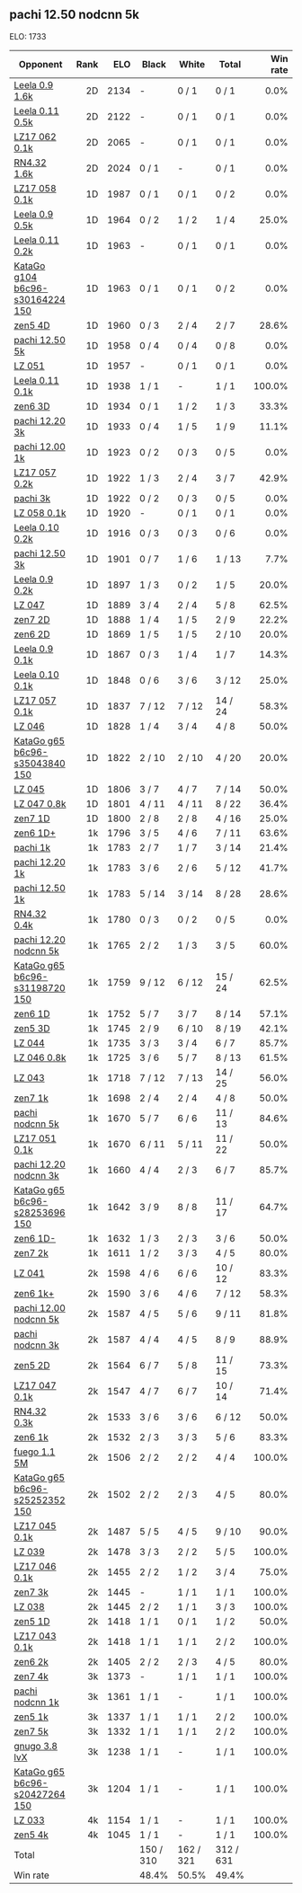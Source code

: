 ## pachi 12.50 nodcnn 5k ##

ELO: 1733

Opponent | Rank | ELO | Black | White | Total | Win rate
---------|-----:|----:|-------|-------|-------|-------:
[Leela 0.9 1.6k](Leela%200.9%201.6k.md) | 2D | 2134 | - | 0 / 1 | 0 / 1 | 0.0%
[Leela 0.11 0.5k](Leela%200.11%200.5k.md) | 2D | 2122 | - | 0 / 1 | 0 / 1 | 0.0%
[LZ17 062 0.1k](LZ17%20062%200.1k.md) | 2D | 2065 | - | 0 / 1 | 0 / 1 | 0.0%
[RN4.32 1.6k](RN4.32%201.6k.md) | 2D | 2024 | 0 / 1 | - | 0 / 1 | 0.0%
[LZ17 058 0.1k](LZ17%20058%200.1k.md) | 1D | 1987 | 0 / 1 | 0 / 1 | 0 / 2 | 0.0%
[Leela 0.9 0.5k](Leela%200.9%200.5k.md) | 1D | 1964 | 0 / 2 | 1 / 2 | 1 / 4 | 25.0%
[Leela 0.11 0.2k](Leela%200.11%200.2k.md) | 1D | 1963 | - | 0 / 1 | 0 / 1 | 0.0%
[KataGo g104 b6c96-s30164224 150](KataGo%20g104%20b6c96-s30164224%20150.md) | 1D | 1963 | 0 / 1 | 0 / 1 | 0 / 2 | 0.0%
[zen5 4D](zen5%204D.md) | 1D | 1960 | 0 / 3 | 2 / 4 | 2 / 7 | 28.6%
[pachi 12.50 5k](pachi%2012.50%205k.md) | 1D | 1958 | 0 / 4 | 0 / 4 | 0 / 8 | 0.0%
[LZ 051](LZ%20051.md) | 1D | 1957 | - | 0 / 1 | 0 / 1 | 0.0%
[Leela 0.11 0.1k](Leela%200.11%200.1k.md) | 1D | 1938 | 1 / 1 | - | 1 / 1 | 100.0%
[zen6 3D](zen6%203D.md) | 1D | 1934 | 0 / 1 | 1 / 2 | 1 / 3 | 33.3%
[pachi 12.20 3k](pachi%2012.20%203k.md) | 1D | 1933 | 0 / 4 | 1 / 5 | 1 / 9 | 11.1%
[pachi 12.00 1k](pachi%2012.00%201k.md) | 1D | 1923 | 0 / 2 | 0 / 3 | 0 / 5 | 0.0%
[LZ17 057 0.2k](LZ17%20057%200.2k.md) | 1D | 1922 | 1 / 3 | 2 / 4 | 3 / 7 | 42.9%
[pachi 3k](pachi%203k.md) | 1D | 1922 | 0 / 2 | 0 / 3 | 0 / 5 | 0.0%
[LZ 058 0.1k](LZ%20058%200.1k.md) | 1D | 1920 | - | 0 / 1 | 0 / 1 | 0.0%
[Leela 0.10 0.2k](Leela%200.10%200.2k.md) | 1D | 1916 | 0 / 3 | 0 / 3 | 0 / 6 | 0.0%
[pachi 12.50 3k](pachi%2012.50%203k.md) | 1D | 1901 | 0 / 7 | 1 / 6 | 1 / 13 | 7.7%
[Leela 0.9 0.2k](Leela%200.9%200.2k.md) | 1D | 1897 | 1 / 3 | 0 / 2 | 1 / 5 | 20.0%
[LZ 047](LZ%20047.md) | 1D | 1889 | 3 / 4 | 2 / 4 | 5 / 8 | 62.5%
[zen7 2D](zen7%202D.md) | 1D | 1888 | 1 / 4 | 1 / 5 | 2 / 9 | 22.2%
[zen6 2D](zen6%202D.md) | 1D | 1869 | 1 / 5 | 1 / 5 | 2 / 10 | 20.0%
[Leela 0.9 0.1k](Leela%200.9%200.1k.md) | 1D | 1867 | 0 / 3 | 1 / 4 | 1 / 7 | 14.3%
[Leela 0.10 0.1k](Leela%200.10%200.1k.md) | 1D | 1848 | 0 / 6 | 3 / 6 | 3 / 12 | 25.0%
[LZ17 057 0.1k](LZ17%20057%200.1k.md) | 1D | 1837 | 7 / 12 | 7 / 12 | 14 / 24 | 58.3%
[LZ 046](LZ%20046.md) | 1D | 1828 | 1 / 4 | 3 / 4 | 4 / 8 | 50.0%
[KataGo g65 b6c96-s35043840 150](KataGo%20g65%20b6c96-s35043840%20150.md) | 1D | 1822 | 2 / 10 | 2 / 10 | 4 / 20 | 20.0%
[LZ 045](LZ%20045.md) | 1D | 1806 | 3 / 7 | 4 / 7 | 7 / 14 | 50.0%
[LZ 047 0.8k](LZ%20047%200.8k.md) | 1D | 1801 | 4 / 11 | 4 / 11 | 8 / 22 | 36.4%
[zen7 1D](zen7%201D.md) | 1D | 1800 | 2 / 8 | 2 / 8 | 4 / 16 | 25.0%
[zen6 1D+](zen6%201D+.md) | 1k | 1796 | 3 / 5 | 4 / 6 | 7 / 11 | 63.6%
[pachi 1k](pachi%201k.md) | 1k | 1783 | 2 / 7 | 1 / 7 | 3 / 14 | 21.4%
[pachi 12.20 1k](pachi%2012.20%201k.md) | 1k | 1783 | 3 / 6 | 2 / 6 | 5 / 12 | 41.7%
[pachi 12.50 1k](pachi%2012.50%201k.md) | 1k | 1783 | 5 / 14 | 3 / 14 | 8 / 28 | 28.6%
[RN4.32 0.4k](RN4.32%200.4k.md) | 1k | 1780 | 0 / 3 | 0 / 2 | 0 / 5 | 0.0%
[pachi 12.20 nodcnn 5k](pachi%2012.20%20nodcnn%205k.md) | 1k | 1765 | 2 / 2 | 1 / 3 | 3 / 5 | 60.0%
[KataGo g65 b6c96-s31198720 150](KataGo%20g65%20b6c96-s31198720%20150.md) | 1k | 1759 | 9 / 12 | 6 / 12 | 15 / 24 | 62.5%
[zen6 1D](zen6%201D.md) | 1k | 1752 | 5 / 7 | 3 / 7 | 8 / 14 | 57.1%
[zen5 3D](zen5%203D.md) | 1k | 1745 | 2 / 9 | 6 / 10 | 8 / 19 | 42.1%
[LZ 044](LZ%20044.md) | 1k | 1735 | 3 / 3 | 3 / 4 | 6 / 7 | 85.7%
[LZ 046 0.8k](LZ%20046%200.8k.md) | 1k | 1725 | 3 / 6 | 5 / 7 | 8 / 13 | 61.5%
[LZ 043](LZ%20043.md) | 1k | 1718 | 7 / 12 | 7 / 13 | 14 / 25 | 56.0%
[zen7 1k](zen7%201k.md) | 1k | 1698 | 2 / 4 | 2 / 4 | 4 / 8 | 50.0%
[pachi nodcnn 5k](pachi%20nodcnn%205k.md) | 1k | 1670 | 5 / 7 | 6 / 6 | 11 / 13 | 84.6%
[LZ17 051 0.1k](LZ17%20051%200.1k.md) | 1k | 1670 | 6 / 11 | 5 / 11 | 11 / 22 | 50.0%
[pachi 12.20 nodcnn 3k](pachi%2012.20%20nodcnn%203k.md) | 1k | 1660 | 4 / 4 | 2 / 3 | 6 / 7 | 85.7%
[KataGo g65 b6c96-s28253696 150](KataGo%20g65%20b6c96-s28253696%20150.md) | 1k | 1642 | 3 / 9 | 8 / 8 | 11 / 17 | 64.7%
[zen6 1D-](zen6%201D-.md) | 1k | 1632 | 1 / 3 | 2 / 3 | 3 / 6 | 50.0%
[zen7 2k](zen7%202k.md) | 1k | 1611 | 1 / 2 | 3 / 3 | 4 / 5 | 80.0%
[LZ 041](LZ%20041.md) | 2k | 1598 | 4 / 6 | 6 / 6 | 10 / 12 | 83.3%
[zen6 1k+](zen6%201k+.md) | 2k | 1590 | 3 / 6 | 4 / 6 | 7 / 12 | 58.3%
[pachi 12.00 nodcnn 5k](pachi%2012.00%20nodcnn%205k.md) | 2k | 1587 | 4 / 5 | 5 / 6 | 9 / 11 | 81.8%
[pachi nodcnn 3k](pachi%20nodcnn%203k.md) | 2k | 1587 | 4 / 4 | 4 / 5 | 8 / 9 | 88.9%
[zen5 2D](zen5%202D.md) | 2k | 1564 | 6 / 7 | 5 / 8 | 11 / 15 | 73.3%
[LZ17 047 0.1k](LZ17%20047%200.1k.md) | 2k | 1547 | 4 / 7 | 6 / 7 | 10 / 14 | 71.4%
[RN4.32 0.3k](RN4.32%200.3k.md) | 2k | 1533 | 3 / 6 | 3 / 6 | 6 / 12 | 50.0%
[zen6 1k](zen6%201k.md) | 2k | 1532 | 2 / 3 | 3 / 3 | 5 / 6 | 83.3%
[fuego 1.1 5M](fuego%201.1%205M.md) | 2k | 1506 | 2 / 2 | 2 / 2 | 4 / 4 | 100.0%
[KataGo g65 b6c96-s25252352 150](KataGo%20g65%20b6c96-s25252352%20150.md) | 2k | 1502 | 2 / 2 | 2 / 3 | 4 / 5 | 80.0%
[LZ17 045 0.1k](LZ17%20045%200.1k.md) | 2k | 1487 | 5 / 5 | 4 / 5 | 9 / 10 | 90.0%
[LZ 039](LZ%20039.md) | 2k | 1478 | 3 / 3 | 2 / 2 | 5 / 5 | 100.0%
[LZ17 046 0.1k](LZ17%20046%200.1k.md) | 2k | 1455 | 2 / 2 | 1 / 2 | 3 / 4 | 75.0%
[zen7 3k](zen7%203k.md) | 2k | 1445 | - | 1 / 1 | 1 / 1 | 100.0%
[LZ 038](LZ%20038.md) | 2k | 1445 | 2 / 2 | 1 / 1 | 3 / 3 | 100.0%
[zen5 1D](zen5%201D.md) | 2k | 1418 | 1 / 1 | 0 / 1 | 1 / 2 | 50.0%
[LZ17 043 0.1k](LZ17%20043%200.1k.md) | 2k | 1418 | 1 / 1 | 1 / 1 | 2 / 2 | 100.0%
[zen6 2k](zen6%202k.md) | 2k | 1405 | 2 / 2 | 2 / 3 | 4 / 5 | 80.0%
[zen7 4k](zen7%204k.md) | 3k | 1373 | - | 1 / 1 | 1 / 1 | 100.0%
[pachi nodcnn 1k](pachi%20nodcnn%201k.md) | 3k | 1361 | 1 / 1 | - | 1 / 1 | 100.0%
[zen5 1k](zen5%201k.md) | 3k | 1337 | 1 / 1 | 1 / 1 | 2 / 2 | 100.0%
[zen7 5k](zen7%205k.md) | 3k | 1332 | 1 / 1 | 1 / 1 | 2 / 2 | 100.0%
[gnugo 3.8 lvX](gnugo%203.8%20lvX.md) | 3k | 1238 | 1 / 1 | - | 1 / 1 | 100.0%
[KataGo g65 b6c96-s20427264 150](KataGo%20g65%20b6c96-s20427264%20150.md) | 3k | 1204 | 1 / 1 | - | 1 / 1 | 100.0%
[LZ 033](LZ%20033.md) | 4k | 1154 | 1 / 1 | - | 1 / 1 | 100.0%
[zen5 4k](zen5%204k.md) | 4k | 1045 | 1 / 1 | - | 1 / 1 | 100.0%
Total | | | 150 / 310 | 162 / 321 | 312 / 631 | 
Win rate| | | 48.4% | 50.5% | 49.4% | 
